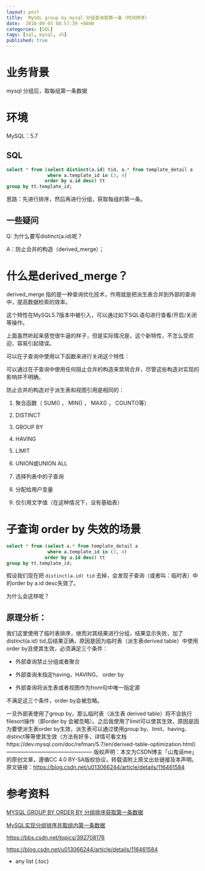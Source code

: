 ```yaml
---
layout: post
title:  MySQL group by mysql 分组查询取第一条（时间排序）
date:  2018-09-03 08:57:39 +0800
categories: [SQL]
tags: [sql, mysql, sh]
published: true
---
```


# 业务背景

mysql 分组后，取每组第一条数据

# 环境

MySQL：5.7

## SQL

```sql
select * from (select distinct(a.id) tid, a.* from template_detail a
               where a.template_id in (3, 4)
              order by a.id desc) tt
group by tt.template_id;
```

思路：先进行排序，然后再进行分组，获取每组的第一条。

## 一些疑问

Q: 为什么要写distinct(a.id)呢？

A：防止合并的构造（derived_merge）；

# 什么是derived_merge？

derived_merge 指的是一种查询优化技术，作用就是把派生表合并到外部的查询中，提高数据检索的效率。

这个特性在MySQL5.7版本中被引入，可以通过如下SQL语句进行查看/开启/关闭等操作。

上面虽然听起来感觉很牛逼的样子，但是实际情况是，这个新特性，不怎么受欢迎，容易引起错误。

可以在子查询中使用以下函数来进行关闭这个特性：

可以通过在子查询中使用任何阻止合并的构造来禁用合并，尽管这些构造对实现的影响并不明确。 

防止合并的构造对于派生表和视图引用是相同的：

1. 聚合函数（ SUM() ， MIN() ， MAX() ， COUNT()等）

2. DISTINCT

3. GROUP BY

4. HAVING

5. LIMIT

6. UNION或UNION ALL

7. 选择列表中的子查询

8. 分配给用户变量

9. 仅引用文字值（在这种情况下，没有基础表）

# 子查询 order by 失效的场景

```sql
select * from (select a.* from template_detail a
               where a.template_id in (3, 4)
              order by a.id desc) tt
group by tt.template_id;
```

假设我们现在把 `distinct(a.id) tid` 去掉，会发现子查询（或者叫：临时表）中的order by a.id desc失效了。

为什么会这样呢？

## 原理分析：

我们这里使用了临时表排序，继而对其结果进行分组，结果显示失败，加了distinct(a.id) tid,后结果正确，原因是因为临时表（派生表derived table）中使用order by且使其生效，必须满足三个条件：

- 外部查询禁止分组或者聚合

- 外部查询未指定having，HAVING， order by

- 外部查询将派生表或者视图作为from句中唯一指定源

不满足这三个条件，order by会被忽略。

一旦外部表使用了group by，那么临时表（派生表 derived table）将不会执行filesort操作（即order by 会被忽略）。之后我使用了limit可以使其生效，原因是因为要使派生表order by生效，派生表可以通过使用group by、limit、having、distinct等等使其生效（方法有好多，详情可看文档https://dev.mysql.com/doc/refman/5.7/en/derived-table-optimization.html）
————————————————
版权声明：本文为CSDN博主「山鬼谣me」的原创文章，遵循CC 4.0 BY-SA版权协议，转载请附上原文出处链接及本声明。
原文链接：https://blog.csdn.net/u013066244/article/details/116461584





# 参考资料

[MYSQL GROUP BY ORDER BY 分组排序获取第一条数据](https://blog.csdn.net/yunzhonghefei/article/details/105634923)

[MySQL实现分组排序并取组内第一条数据](https://www.cnblogs.com/Jimc/p/12485225.html)

https://bbs.csdn.net/topics/392708176

https://blog.csdn.net/u013066244/article/details/116461584

* any list
{:toc}